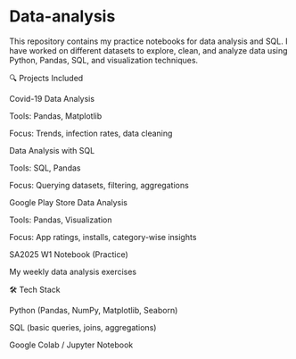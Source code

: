 # Data-analysis
This repository contains my practice notebooks for data analysis and SQL.
I have worked on different datasets to explore, clean, and analyze data using Python, Pandas, SQL, and visualization techniques.

🔍 Projects Included

Covid-19 Data Analysis

Tools: Pandas, Matplotlib

Focus: Trends, infection rates, data cleaning

Data Analysis with SQL

Tools: SQL, Pandas

Focus: Querying datasets, filtering, aggregations

Google Play Store Data Analysis

Tools: Pandas, Visualization

Focus: App ratings, installs, category-wise insights

SA2025 W1 Notebook (Practice)

My weekly data analysis exercises

🛠️ Tech Stack

Python (Pandas, NumPy, Matplotlib, Seaborn)

SQL (basic queries, joins, aggregations)

Google Colab / Jupyter Notebook
